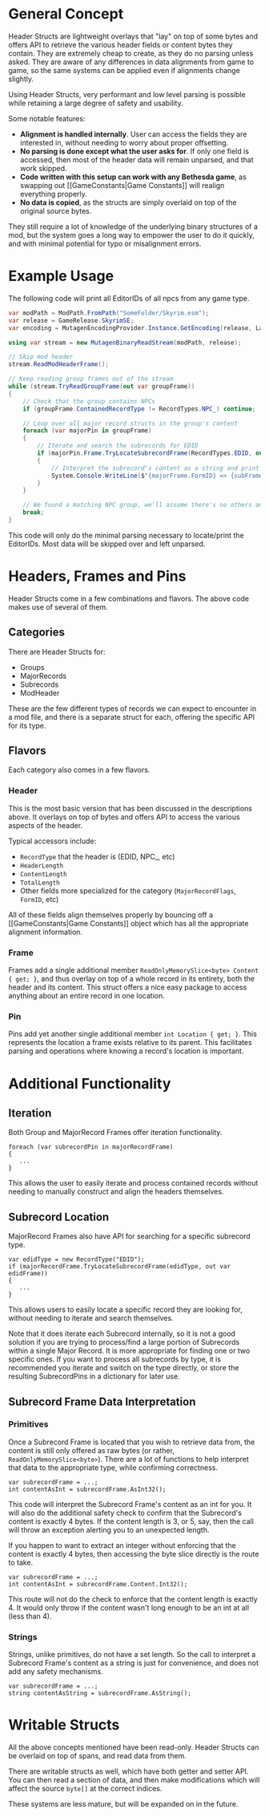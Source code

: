 # General Concept
Header Structs are lightweight overlays that "lay" on top of some bytes and offers API to retrieve the various header fields or content bytes they contain.  They are extremely cheap to create, as they do no parsing unless asked.  They are aware of any differences in data alignments from game to game, so the same systems can be applied even if alignments change slightly.

Using Header Structs, very performant and low level parsing is possible while retaining a large degree of safety and usability.  

Some notable features:
- **Alignment is handled internally**.  User can access the fields they are interested in, without needing to worry about proper offsetting.
- **No parsing is done except what the user asks for**.  If only one field is accessed, then most of the header data will remain unparsed, and that work skipped.
- **Code written with this setup can work with any Bethesda game**, as swapping out [[GameConstants|Game Constants]] will realign everything properly.
- **No data is copied**, as the structs are simply overlaid on top of the original source bytes.

They still require a lot of knowledge of the underlying binary structures of a mod, but the system goes a long way to empower the user to do it quickly, and with minimal potential for typo or misalignment errors.

# Example Usage
The following code will print all EditorIDs of all npcs from any game type.
```csharp
var modPath = ModPath.FromPath("SomeFolder/Skyrim.esm");
var release = GameRelease.SkyrimSE;
var encoding = MutagenEncodingProvider.Instance.GetEncoding(release, Language.English);

using var stream = new MutagenBinaryReadStream(modPath, release);

// Skip mod header
stream.ReadModHeaderFrame();

// Keep reading group frames out of the stream
while (stream.TryReadGroupFrame(out var groupFrame))
{
    // Check that the group contains NPCs
    if (groupFrame.ContainedRecordType != RecordTypes.NPC_) continue;

    // Loop over all major record structs in the group's content
    foreach (var majorPin in groupFrame)
    {
        // Iterate and search the subrecords for EDID
        if (majorPin.Frame.TryLocateSubrecordFrame(RecordTypes.EDID, out var subFrame))
        {
            // Interpret the subrecord's content as a string and print
            System.Console.WriteLine($"{majorFrame.FormID} => {subFrame.AsString(encoding)}");
        }
    }

    // We found a matching NPC group, we'll assume there's no others and break
    break;
}
```

This code will only do the minimal parsing necessary to locate/print the EditorIDs.  Most data will be skipped over and left unparsed.

# Headers, Frames and Pins
Header Structs come in a few combinations and flavors.  The above code makes use of several of them.
## Categories
There are Header Structs for:
- Groups
- MajorRecords
- Subrecords
- ModHeader

These are the few different types of records we can expect to encounter in a mod file, and there is a separate struct for each, offering the specific API for its type.

## Flavors
Each category also comes in a few flavors.

### Header
This is the most basic version that has been discussed in the descriptions above.  It overlays on top of bytes and offers API to access the various aspects of the header.

Typical accessors include:
- `RecordType` that the header is (EDID, NPC_, etc)
- `HeaderLength`
- `ContentLength`
- `TotalLength`
- Other fields more specialized for the category (`MajorRecordFlags`, `FormID`, etc)

All of these fields align themselves properly by bouncing off a [[GameConstants|Game Constants]] object which has all the appropriate alignment information.

### Frame
Frames add a single additional member `ReadOnlyMemorySlice<byte> Content { get; }`, and thus overlay on top of a whole record in its entirety, both the header and its content.  This struct offers a nice easy package to access anything about an entire record in one location.

### Pin
Pins add yet another single additional member `int Location { get; }`.  This represents the location a frame exists relative to its parent.  This facilitates parsing and operations where knowing a record's location is important.

# Additional Functionality
## Iteration
Both Group and MajorRecord Frames offer iteration functionality.
```
foreach (var subrecordPin in majorRecordFrame)
{
   ...
}
```
This allows the user to easily iterate and process contained records without needing to manually construct and align the headers themselves.

## Subrecord Location
MajorRecord Frames also have API for searching for a specific subrecord type.

```
var edidType = new RecordType("EDID");
if (majorRecordFrame.TryLocateSubrecordFrame(edidType, out var edidFrame))
{
   ...
}
```

This allows users to easily locate a specific record they are looking for, without needing to iterate and search themselves.

Note that it does iterate each Subrecord internally, so it is not a good solution if you are trying to process/find a large portion of Subrecords within a single Major Record.  It is more appropriate for finding one or two specific ones.  If you want to process all subrecords by type, it is recommended you iterate and switch on the type directly, or store the resulting SubrecordPins in a dictionary for later use.

## Subrecord Frame Data Interpretation
### Primitives
Once a Subrecord Frame is located that you wish to retrieve data from, the content is still only offered as raw bytes (or rather, `ReadOnlyMemorySlice<byte>`).  There are a lot of functions to help interpret that data to the appropriate type, while confirming correctness.
```
var subrecordFrame = ...;
int contentAsInt = subrecordFrame.AsInt32();
```
This code will interpret the Subrecord Frame's content as an int for you.  It will also do the additional safety check to confirm that the Subrecord's content is exactly 4 bytes.  If the content length is 3, or 5, say, then the call will throw an exception alerting you to an unexpected length.

If you happen to want to extract an integer without enforcing that the content is exactly 4 bytes, then accessing the byte slice directly is the route to take.
```
var subrecordFrame = ...;
int contentAsInt = subrecordFrame.Content.Int32();
```
This route will not do the check to enforce that the content length is exactly 4.  It would only throw if the content wasn't long enough to be an int at all (less than 4).
### Strings
Strings, unlike primitives, do not have a set length.  So the call to interpret a Subrecord Frame's content as a string is just for convenience, and does not add any safety mechanisms.
```
var subrecordFrame = ...;
string contentAsString = subrecordFrame.AsString();
```

# Writable Structs
All the above concepts mentioned have been read-only.  Header Structs can be overlaid on top of spans, and read data from them.

There are writable structs as well, which have both getter and setter API.  You can then read a section of data, and then make modifications which will affect the source `byte[]` at the correct indices.

These systems are less mature, but will be expanded on in the future.